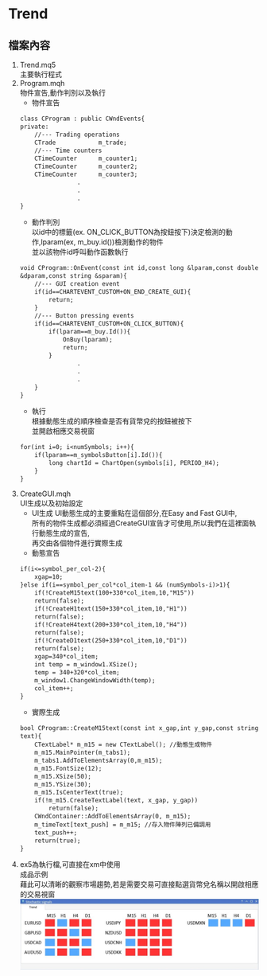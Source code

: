 # Trend
## 檔案內容

1. Trend.mq5  
    主要執行程式
2. Program.mqh  
    物件宣告,動作判別以及執行
    - 物件宣告
    ```
    class CProgram : public CWndEvents{
    private:
        //--- Trading operations
        CTrade            m_trade;
        //--- Time counters
        CTimeCounter      m_counter1;
        CTimeCounter      m_counter2;
        CTimeCounter      m_counter3;
                    .
                    .
                    .
    }
    ```
    - 動作判別  
    以id中的標籤(ex. ON_CLICK_BUTTON為按鈕按下)決定檢測的動作,lparam(ex, m_buy.id())檢測動作的物件  
    並以該物件id呼叫動作函數執行
    ```
    void CProgram::OnEvent(const int id,const long &lparam,const double &dparam,const string &sparam){
        //--- GUI creation event
        if(id==CHARTEVENT_CUSTOM+ON_END_CREATE_GUI){
            return;
        }
        //--- Button pressing events
        if(id==CHARTEVENT_CUSTOM+ON_CLICK_BUTTON){
            if(lparam==m_buy.Id()){
                OnBuy(lparam);
                return;
            }
                    .
                    .
                    .
        }
    }
    ```
    - 執行  
    根據動態生成的順序檢查是否有貨幣兌的按鈕被按下  
    並開啟相應交易視窗
    ```
    for(int i=0; i<numSymbols; i++){
        if(lparam==m_symbolsButton[i].Id()){
            long chartId = ChartOpen(symbols[i], PERIOD_H4);
        }
    }
    ```
3. CreateGUI.mqh  
    UI生成以及初始設定
    - UI生成
    UI動態生成的主要重點在這個部分,在Easy and Fast GUI中,  
    所有的物件生成都必須經過CreateGUI宣告才可使用,所以我們在這裡面執行動態生成的宣告,  
    再交由各個物件進行實際生成
    - 動態宣告
    ```
    if(i<=symbol_per_col-2){
        xgap=10;
    }else if(i==symbol_per_col*col_item-1 && (numSymbols-i)>1){
        if(!CreateM15text(100+330*col_item,10,"M15"))
        return(false);
        if(!CreateH1text(150+330*col_item,10,"H1"))
        return(false);
        if(!CreateH4text(200+330*col_item,10,"H4"))
        return(false);
        if(!CreateD1text(250+330*col_item,10,"D1"))
        return(false);
        xgap=340*col_item;
        int temp = m_window1.XSize();
        temp = 340+320*col_item;
        m_window1.ChangeWindowWidth(temp);
        col_item++;
    }
    ```
    - 實際生成
    ```
    bool CProgram::CreateM15text(const int x_gap,int y_gap,const string text){
        CTextLabel* m_m15 = new CTextLabel(); //動態生成物件
        m_m15.MainPointer(m_tabs1);
        m_tabs1.AddToElementsArray(0,m_m15);
        m_m15.FontSize(12);
        m_m15.XSize(50);
        m_m15.YSize(30);
        m_m15.IsCenterText(true);
        if(!m_m15.CreateTextLabel(text, x_gap, y_gap))
            return(false);
        CWndContainer::AddToElementsArray(0, m_m15);
        m_timeText[text_push] = m_m15; //存入物件陣列已備調用
        text_push++;
        return(true);
    }
    ```
4. ex5為執行檔,可直接在xm中使用  
成品示例  
藉此可以清晰的觀察市場趨勢,若是需要交易可直接點選貨幣兌名稱以開啟相應的交易視窗  
![image](https://github.com/worldstar/MT5-MultiTimeFrame-MA-TDI-Dashboard/blob/main/UI_full.ver-trend/Trend.jpg)
